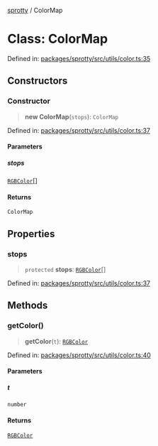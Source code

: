 
[sprotty](../globals) / ColorMap

# Class: ColorMap

Defined in: [packages/sprotty/src/utils/color.ts:35](https://github.com/eclipse-sprotty/sprotty/blob/f9b2433481cc27a1ac0c92d525a92039ae7f6c76/packages/sprotty/src/utils/color.ts#L35)

## Constructors

### Constructor

> **new ColorMap**(`stops`): `ColorMap`

Defined in: [packages/sprotty/src/utils/color.ts:37](https://github.com/eclipse-sprotty/sprotty/blob/f9b2433481cc27a1ac0c92d525a92039ae7f6c76/packages/sprotty/src/utils/color.ts#L37)

#### Parameters

##### stops

[`RGBColor`](../Interface.RGBColor)[]

#### Returns

`ColorMap`

## Properties

### stops

> `protected` **stops**: [`RGBColor`](../Interface.RGBColor)[]

Defined in: [packages/sprotty/src/utils/color.ts:37](https://github.com/eclipse-sprotty/sprotty/blob/f9b2433481cc27a1ac0c92d525a92039ae7f6c76/packages/sprotty/src/utils/color.ts#L37)

## Methods

### getColor()

> **getColor**(`t`): [`RGBColor`](../Interface.RGBColor)

Defined in: [packages/sprotty/src/utils/color.ts:40](https://github.com/eclipse-sprotty/sprotty/blob/f9b2433481cc27a1ac0c92d525a92039ae7f6c76/packages/sprotty/src/utils/color.ts#L40)

#### Parameters

##### t

`number`

#### Returns

[`RGBColor`](../Interface.RGBColor)

